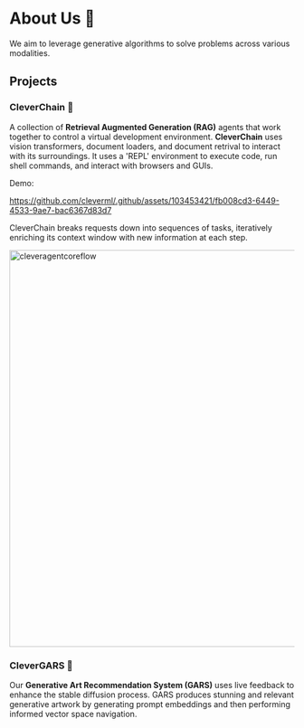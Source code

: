 # About Us 🧪

We aim to leverage generative algorithms to solve problems across various modalities.

## Projects

### **CleverChain** 🤖
A collection of **Retrieval Augmented Generation (RAG)** agents that work together to control a virtual development environment. **CleverChain** uses vision transformers, document loaders, and document retrival to interact with its surroundings. It uses a 'REPL' environment to execute code, run shell commands, and interact with browsers and GUIs.

Demo:

https://github.com/cleverml/.github/assets/103453421/fb008cd3-6449-4533-9ae7-bac6367d83d7

CleverChain breaks requests down into sequences of tasks, iteratively enriching its context window with new information at each step.

<img width="702" alt="cleveragentcoreflow" src="https://github.com/cleverml/.github/assets/103453421/3a659956-0606-4bf4-b021-41e6ff3d3d1a">

### **CleverGARS** 🎨
Our **Generative Art Recommendation System (GARS)** uses live feedback to enhance the stable diffusion process. GARS produces stunning and relevant generative artwork by generating prompt embeddings and then performing informed vector space navigation.
